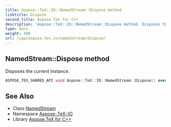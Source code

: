 ```yaml
---
title: Aspose::TeX::IO::NamedStream::Dispose method
linktitle: Dispose
second_title: Aspose.TeX for C++
description: 'Aspose::TeX::IO::NamedStream::Dispose method. Disposes the current instance in C++.'
type: docs
weight: 400
url: /cpp/aspose.tex.io/namedstream/dispose/
---
```

## NamedStream::Dispose method


Disposes the current instance.

```cpp
ASPOSE_TEX_SHARED_API void Aspose::TeX::IO::NamedStream::Dispose() override
```

## See Also

* Class [NamedStream](../)
* Namespace [Aspose::TeX::IO](../../)
* Library [Aspose.TeX for C++](../../../)
